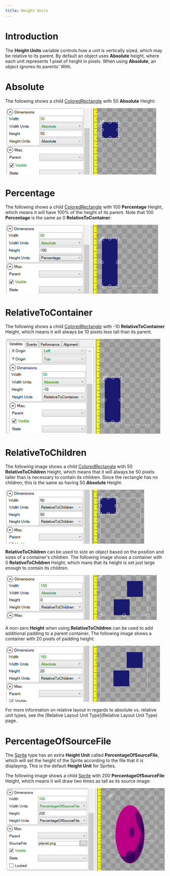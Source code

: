 ```yaml
---
title: Height Units
---
```


# Introduction

The **Height Units** variable controls how a unit is vertically sized, which may be relative to its parent. By default an object uses **Absolute** height, where each unit represents 1 pixel of height in pixels. When using **Absolute**, an object ignores its parents' With.

# Absolute

The following shows a child [ColoredRectangle](ColoredRectangle) with 50 **Absolute** Height:

![](50AbsoluteHeight.png)

# Percentage

The following shows a child [ColoredRectangle](ColoredRectangle) with 100 **Percentage** Height, which means it will have 100% of the height of its parent. Note that 100 **Percentage** is the same as 0 **RelativeToContainer**:

![](100PercentageHeight.png)

# RelativeToContainer

The following shows a child [ColoredRectangle](ColoredRectangle) with -10 **RelativeToContainer** Height, which means it will always be 10 pixels less tall than its parent.

![](Negative10HeightRelativeToContainer.png)


# RelativeToChildren

The following image shows a child [ColoredRectangle](ColoredRectangle) with 50 **RelativeToChildren** Height, which means that it will always be 50 pixels taller than is necessary to contain its children. Since the rectangle has no children, this is the same as having 50 **Absolute** Height:

![](RelativeToChildren1.png)

**RelativeToChildren** can be used to size an object based on the position and sizes of a container's children. The following image shows a container with 0 **RelativeToChildren** Height, which mans that its height is set just large enough to contain its children.

![](RelativeToChildrenHeight2.png)

A non-zero **Height** when using **RelativeToChildren** can be used to add additional padding to a parent container. The following image shows a container with 20 pixels of padding height:

![](RelativeToChildrenHeight3.png)

For more information on relative layout in regards to absolute vs. relative unit types, see the [Relative Layout Unit Type](Relative Layout Unit Type) page.

# PercentageOfSourceFile

The [Sprite](Sprite) type has an extra **Height Unit** called **PercentageOfSourceFile**, which will set the height of the Sprite according to the file that it is displaying. This is the default **Height Unit** for Sprites.

The following image shows a child [Sprite](Sprite) with 200 **PercentageOfSourceFile** Height, which means it will draw two times as tall as its source image:

![](PercentageOfSourceHeight.png)
